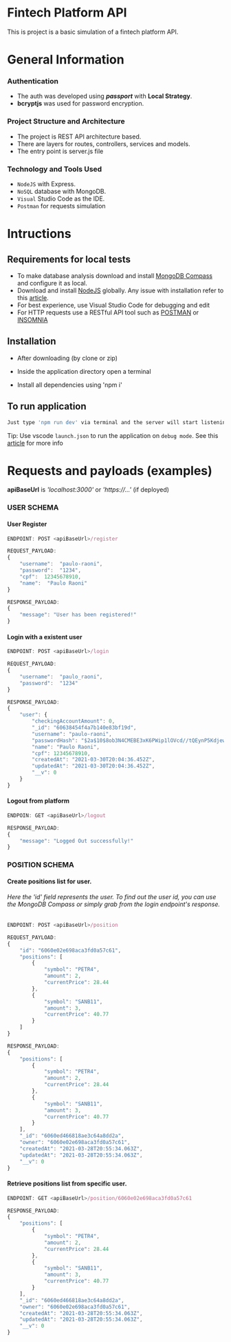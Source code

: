 
# Fintech Platform API

This is project is a basic simulation of a fintech platform API.

# General Information

### Authentication
- The auth was developed using ***passport*** with **Local Strategy**.
- **bcryptjs** was used for password encryption.

### Project Structure and Architecture
- The project is REST API architecture based. 
- There are layers for routes, controllers, services and models.
- The entry point is server.js file

### Technology and Tools Used
- ``NodeJS`` with Express.
- ``NoSQL`` database with MongoDB.
- ``Visual`` Studio Code as the IDE.
- ``Postman`` for requests simulation

# Intructions

## Requirements for local tests
- To make database analysis download and install [MongoDB Compass](https://www.mongodb.com/try/download/compass) and configure it as local.
- Download and install [NodeJS](https://nodejs.org/en/download/) globally. Any issue with installation refer to this [article](https://phoenixnap.com/kb/install-node-js-npm-on-windows).
- For best experience, use Visual Studio Code for debugging and edit
- For HTTP requests use a RESTful API tool such as [POSTMAN](https://www.postman.com/downloads/) or [INSOMNIA](https://insomnia.rest/download)


## Installation


- After downloading (by clone or zip)

- Inside the application directory open a terminal

- Install all dependencies using 'npm i'
  

## To run application
````bash
Just type 'npm run dev' via terminal and the server will start listening on port 3000
````
Tip: Use vscode ``launch.json`` to run the application on ``debug mode``.  See this [article](https://code.visualstudio.com/docs/nodejs/nodejs-debugging) for more info

# Requests and payloads (examples)
**apiBaseUrl** is *'localhost:3000'* or *'https://...'* (if deployed)

### USER SCHEMA

#### User Register

````javascript
ENDPOINT: POST <apiBaseUrl>/register
````

````javascript
REQUEST_PAYLOAD:
{
	"username":  "paulo-raoni",
	"password":  "1234",
	"cpf":  12345678910,
	"name":  "Paulo Raoni"
}
 ````

````javascript
RESPONSE_PAYLOAD:
{
    "message": "User has been registered!"
}
````

#### Login with a existent user
````javascript
ENDPOINT: POST <apiBaseUrl>/login
````


````javascript
REQUEST_PAYLOAD:
{
	"username":  "paulo_raoni",
	"password":  "1234"
}
````

````javascript
RESPONSE_PAYLOAD:
{
    "user": {
        "checkingAccountAmount": 0,
        "_id": "60638454f4a7b140e83bf19d",
        "username": "paulo-raoni",
        "passwordHash": "$2a$10$8ob3N4CMEBE3xK6PWip1lOVcd//tQEynP5KdjewNgtb0sysXkco2K",
        "name": "Paulo Raoni",
        "cpf": 12345678910,
        "createdAt": "2021-03-30T20:04:36.452Z",
        "updatedAt": "2021-03-30T20:04:36.452Z",
        "__v": 0
    }
}
````



#### Logout from platform
````javascript
ENDPOIN: GET <apiBaseUrl>/logout
````

````javascript
RESPONSE_PAYLOAD:
{
    "message": "Logged Out successfully!"
}
````


### POSITION SCHEMA

#### Create positions list for user. 
###### *Here the 'id' field represents the user. To find out the user id, you can use the MongoDB Compass or simply grab from the login endpoint's response.*

````javascript
ENDPOINT: POST <apiBaseUrl>/position
````

````javascript
REQUEST_PAYLOAD:
{
	"id": "6060e02e698aca3fd0a57c61",
	"positions": [
		{	
			"symbol": "PETR4",
			"amount": 2,
			"currentPrice": 28.44
		},
		{
			"symbol": "SANB11",
			"amount": 3,
			"currentPrice": 40.77
		}
	]
}
````

````javascript
RESPONSE_PAYLOAD:
{
    "positions": [
        {
            "symbol": "PETR4",
            "amount": 2,
            "currentPrice": 28.44
        },
        {
            "symbol": "SANB11",
            "amount": 3,
            "currentPrice": 40.77
        }
    ],
    "_id": "6060ed466818ae3c64a8dd2a",
    "owner": "6060e02e698aca3fd0a57c61",
    "createdAt": "2021-03-28T20:55:34.063Z",
    "updatedAt": "2021-03-28T20:55:34.063Z",
    "__v": 0
}
````

#### Retrieve positions list from specific user. 

````javascript
ENDPOINT: GET <apiBaseUrl>/position/6060e02e698aca3fd0a57c61
````

````javascript
RESPONSE_PAYLOAD:
{
    "positions": [
        {
            "symbol": "PETR4",
            "amount": 2,
            "currentPrice": 28.44
        },
        {
            "symbol": "SANB11",
            "amount": 3,
            "currentPrice": 40.77
        }
    ],
    "_id": "6060ed466818ae3c64a8dd2a",
    "owner": "6060e02e698aca3fd0a57c61",
    "createdAt": "2021-03-28T20:55:34.063Z",
    "updatedAt": "2021-03-28T20:55:34.063Z",
    "__v": 0
}

````

